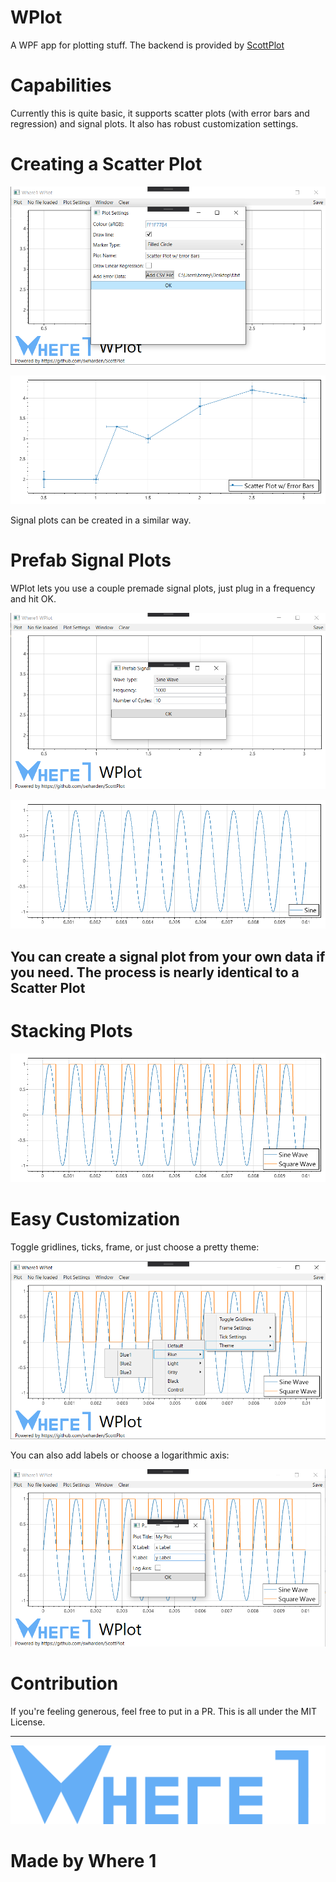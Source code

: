 # WPlot
A WPF app for plotting stuff. The backend is provided by [ScottPlot](https://github.com/swharden/ScottPlot)

# Capabilities
Currently this is quite basic, it supports scatter plots (with error bars and regression) and signal plots. It also has robust customization settings.

# Creating a Scatter Plot

![Scatter Before](/images/Demos/scattererror_before.png)

![Scatter Output](/images/Demos/scattererror_output.png)

Signal plots can be created in a similar way.

# Prefab Signal Plots
WPlot lets you use a couple premade signal plots, just plug in a frequency and hit OK.

![Sine Before](/images/Demos/prefabsine_before.png)

![Sine Output](/images/Demos/prefabsine_output.png)

## You can create a signal plot from your own data if you need. The process is nearly identical to a Scatter Plot

# Stacking Plots

![Sine and Square Wave](images/Demos/sinesquareprefab_output.png)

# Easy Customization

Toggle gridlines, ticks, frame, or just choose a pretty theme:

![customization_3.png](/images/Demos/customization_3.png)

You can also add labels or choose a logarithmic axis:

![customization_4.png](/images/Demos/customization_4.png)

# Contribution
If you're feeling generous, feel free to put in a PR. This is all under the MIT License.

---
![Logo](/images/logo_full.png)

# Made by Where 1
